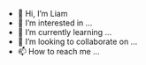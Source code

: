 - 👋 Hi, I’m Liam
- 👀 I’m interested in ...
- 🌱 I’m currently learning ...
- 💞️ I’m looking to collaborate on ...
- 📫 How to reach me ...

<!---
LiamMacquarie/LiamMacquarie is a ✨ special ✨ repository because its `README.md` (this file) appears on your GitHub profile.
You can click the Preview link to take a look at your changes.
--->
